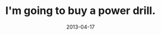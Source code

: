 ---
layout: base.njk
title : 'I&#39;m going to buy a power drill.' 
view_title : 'I&#39;m going to buy a power drill.' 
year : '2013' 
date : '2013-04-17' 
img_file : '/drawing/imgoingtobuyapowerdrill.png' 
html_file : 'imgoingtobuyapowerdrill' 
next_html : 'whydidithinkthatwasagoodidea.html' 
year_order : '8' 
permalink : "title/{{html_file}}.html"
---